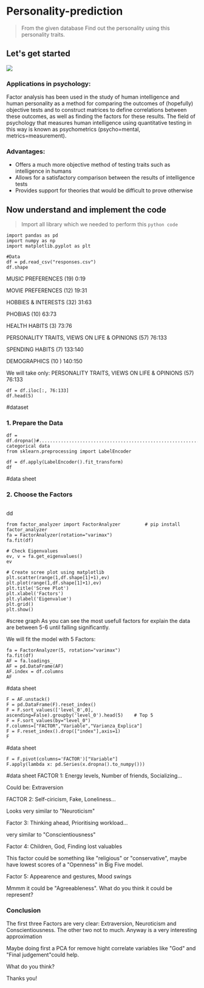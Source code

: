 # Personality-prediction
> From the given database Find out the personality using this personality traits. 

## Let's get started
[![](https://img.shields.io/badge/author-@SagarDarji-blue.svg?style=flat)](www.linkedin.com/in/sagar-darji-7b7011165?lipi=urn%3Ali%3Apage%3Ad_flagship3_profile_view_base_contact_details%3BMxOAgkrVTVyw0F4O977G1w%3D%3D)

### Applications in psychology:
Factor analysis has been used in the study of human intelligence and human personality as a method for comparing the outcomes of (hopefully) objective tests and to construct matrices to define correlations between these outcomes, as well as finding the factors for these results. The field of psychology that measures human intelligence using quantitative testing in this way is known as psychometrics (psycho=mental, metrics=measurement). 

### Advantages:
- Offers a much more objective method of testing traits such as intelligence in humans
- Allows for a satisfactory comparison between the results of intelligence tests
- Provides support for theories that would be difficult to prove otherwise

## Now understand and implement the code 
> Import all library which we needed to perform this `python code`
```#Librerias
import pandas as pd 
import numpy as np
import matplotlib.pyplot as plt
```

```
#Data
df = pd.read_csv("responses.csv")
df.shape
```
MUSIC PREFERENCES (19) 0:19

MOVIE PREFERENCES (12) 19:31

HOBBIES & INTERESTS (32) 31:63

PHOBIAS (10) 63:73

HEALTH HABITS (3) 73:76

PERSONALITY TRAITS, VIEWS ON LIFE & OPINIONS (57) 76:133

SPENDING HABITS (7) 133:140

DEMOGRAPHICS (10 ) 140:150

We will take only: PERSONALITY TRAITS, VIEWS ON LIFE & OPINIONS (57) 76:133


```
df = df.iloc[:, 76:133]
df.head(5)
```

#dataset
<h3>1. Prepare the Data</h3>

```#Drop NAs
df = df.dropna()#...............................................................................................#Encode categorical data
from sklearn.preprocessing import LabelEncoder

df = df.apply(LabelEncoder().fit_transform)
df
```

#data sheet
<h3>2. Choose the Factors</h3>

```pip install factor_analyzer 
```
dd

```#Try the model with all the variables 
from factor_analyzer import FactorAnalyzer         # pip install factor_analyzer 
fa = FactorAnalyzer(rotation="varimax")
fa.fit(df) 

# Check Eigenvalues
ev, v = fa.get_eigenvalues()
ev

# Create scree plot using matplotlib
plt.scatter(range(1,df.shape[1]+1),ev)
plt.plot(range(1,df.shape[1]+1),ev)
plt.title('Scree Plot')
plt.xlabel('Factors')
plt.ylabel('Eigenvalue')
plt.grid()
plt.show()
```
#scree graph
As you can see the most usefull factors for explain the data are between 5-6 until falling significantly.

We will fit the model with 5 Factors:

```#Factor analysis with 5 fators
fa = FactorAnalyzer(5, rotation="varimax")
fa.fit(df)
AF = fa.loadings_
AF = pd.DataFrame(AF)
AF.index = df.columns
AF
```
#data sheet
```#Get Top variables for each Factor 
F = AF.unstack()
F = pd.DataFrame(F).reset_index()
F = F.sort_values(['level_0',0], ascending=False).groupby('level_0').head(5)    # Top 5 
F = F.sort_values(by="level_0")
F.columns=["FACTOR","Variable","Varianza_Explica"]
F = F.reset_index().drop(["index"],axis=1)
F
```

#data sheet
```#Show the Top for each Factor 
F = F.pivot(columns='FACTOR')["Variable"]
F.apply(lambda x: pd.Series(x.dropna().to_numpy()))
```

#data sheet
FACTOR 1: Energy levels, Number of friends, Socializing...

Could be: Extraversion

FACTOR 2: Self-ciricism, Fake, Loneliness...

Looks very similar to "Neuroticism"

Factor 3: Thinking ahead, Prioritising workload...

very similar to "Conscientiousness"

Factor 4: Children, God, Finding lost valuables

This factor could be something like "religious" or "conservative", maybe have lowest scores of a "Openness" in Big Five model.

Factor 5: Appearence and gestures, Mood swings

Mmmm it could be "Agreeableness". What do you think it could be represent?
<h3>Conclusion</h3>
The first three Factors are very clear: Extraversion, Neuroticism and Conscientiousness. The other two not to much. Anyway is a very interesting approximation

Maybe doing first a PCA for remove hight correlate variables like "God" and "Final judgement"could help.

What do you think?

Thanks you!
